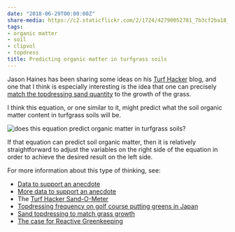 ```yaml
---
date: "2018-06-29T00:00:00Z"
share-media: https://c2.staticflickr.com/2/1724/42790052781_7b3cf2ba18_b_d.jpg
tags:
- organic matter
- soil
- clipvol
- topdress
title: Predicting organic matter in turfgrass soils
---
```


Jason Haines has been sharing some ideas on his [Turf Hacker](https://www.turfhacker.com/) blog, and one that I think is especially interesting is the idea that one can precisely [match the topdressing sand quantity](https://www.turfhacker.com/2018/06/sand-o-meter.html) to the growth of the grass.

I think this equation, or one similar to it, might predict what the soil organic matter content in turfgrass soils will be.

![does this equation predict organic matter in turfgrass soils?](/media/om_prediction_equation.png)

If that equation can predict soil organic matter, then it is relatively straightforward to adjust the variables on the right side of the equation in order to achieve the desired result on the left side.

For more information about this type of thinking, see:

* [Data to support an anecdote](http://www.blog.asianturfgrass.com/2016/05/data-to-support-an-anecdote.html)
* [More data to support an anecdote](http://www.blog.asianturfgrass.com/2016/05/a-little-more-data-to-support-an-anecdote.html)
* The [Turf Hacker Sand-O-Meter](https://www.turfhacker.com/2018/06/sand-o-meter.html)
* [Topdressing frequency on golf course putting greens in Japan](https://www.asianturfgrass.com/2017-12-20-topdressing-japan/)
* [Sand topdressing to match grass growth](https://www.asianturfgrass.com/2017-08-20-topdress-and-growth-potential/)
* [The case for Reactive Greenkeeping](https://www.asianturfgrass.com/2018-04-01-is-reactive-better-than-proactive/)
<br>
